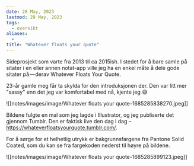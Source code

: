 ```yaml
---
date: 28 May, 2023
lastmod: 29 May, 2023
tags:
  - oversikt
aliases:
  - 
title: "Whatever floats your quote"
---
```

Sideprosjekt som varte fra 2013 til ca 2015ish. I stedet for å bare samle på sitater i en eller annen notat-app ville jeg ha en enkel måte å dele gode sitater på — derav Whatever Floats Your Quote.

23-år gamle meg får ta skylda for den introduksjonen der. Den var litt mer "sassy" enn det jeg var komfortabel med nå, kjente jeg 😅

![[notes/images/image/Whatever floats your quote-1685285838270.jpeg]]

Bildene fulgte en mal som jeg lagde i Illustrator, og jeg publiserte det gjennom Tumblr. Den er faktisk live den dag i dag – https://whateverfloatsyourquote.tumblr.com/.

For å sørge for et helhetlig utrykk er bakgrunnsfargene fra Pantone Solid Coated, som du kan se fra fargekoden nederst til høyre på bildene.

![[notes/images/image/Whatever floats your quote-1685285899123.jpeg]]
